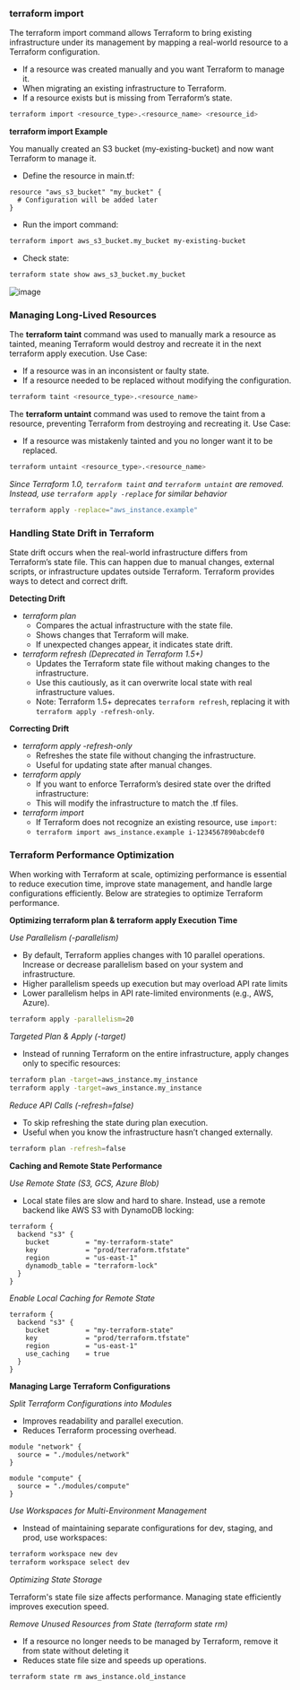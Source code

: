 ### terraform import ###
The terraform import command allows Terraform to bring existing infrastructure under its management by mapping a real-world resource to a Terraform configuration.
- If a resource was created manually and you want Terraform to manage it.
- When migrating an existing infrastructure to Terraform.
- If a resource exists but is missing from Terraform’s state.
```bash
terraform import <resource_type>.<resource_name> <resource_id>
```
**terraform import Example**

You manually created an S3 bucket (my-existing-bucket) and now want Terraform to manage it.
- Define the resource in main.tf:
```hcl
resource "aws_s3_bucket" "my_bucket" {
  # Configuration will be added later
}
```
- Run the import command:
```bash
terraform import aws_s3_bucket.my_bucket my-existing-bucket
```
- Check state:
```bash
terraform state show aws_s3_bucket.my_bucket
```

![image](https://github.com/user-attachments/assets/779f69eb-5938-492a-a115-abe7d1b0bf4c)

###  Managing Long-Lived Resources ###
The **terraform taint** command was used to manually mark a resource as tainted, meaning Terraform would destroy and recreate it in the next terraform apply execution. Use Case:
- If a resource was in an inconsistent or faulty state.
- If a resource needed to be replaced without modifying the configuration.
```bash
terraform taint <resource_type>.<resource_name>
```

The **terraform untaint** command was used to remove the taint from a resource, preventing Terraform from destroying and recreating it. Use Case:
- If a resource was mistakenly tainted and you no longer want it to be replaced.
```bash
terraform untaint <resource_type>.<resource_name>
```

*Since Terraform 1.0, `terraform taint` and `terraform untaint` are removed. Instead, use `terraform apply -replace` for similar behavior*
```bash
terraform apply -replace="aws_instance.example"
```

### Handling State Drift in Terraform ###
State drift occurs when the real-world infrastructure differs from Terraform’s state file. This can happen due to manual changes, external scripts, or infrastructure updates outside Terraform. Terraform provides ways to detect and correct drift.

**Detecting Drift**
- *terraform plan*
  - Compares the actual infrastructure with the state file.
  - Shows changes that Terraform will make.
  - If unexpected changes appear, it indicates state drift.
- *terraform refresh (Deprecated in Terraform 1.5+)*
  - Updates the Terraform state file without making changes to the infrastructure.
  - Use this cautiously, as it can overwrite local state with real infrastructure values.
  - Note: Terraform 1.5+ deprecates `terraform refresh`, replacing it with `terraform apply -refresh-only`.
 
**Correcting Drift**
- *terraform apply -refresh-only*
  - Refreshes the state file without changing the infrastructure.
  - Useful for updating state after manual changes.
- *terraform apply*
  - If you want to enforce Terraform’s desired state over the drifted infrastructure:
  - This will modify the infrastructure to match the .tf files.
- *terraform import*
  - If Terraform does not recognize an existing resource, use `import`:
  - `terraform import aws_instance.example i-1234567890abcdef0`
 
### Terraform Performance Optimization ###
When working with Terraform at scale, optimizing performance is essential to reduce execution time, improve state management, and handle large configurations efficiently. Below are strategies to optimize Terraform performance.

**Optimizing terraform plan & terraform apply Execution Time**

*Use Parallelism (-parallelism)* 
- By default, Terraform applies changes with 10 parallel operations. Increase or decrease parallelism based on your system and infrastructure.
- Higher parallelism speeds up execution but may overload API rate limits
- Lower parallelism helps in API rate-limited environments (e.g., AWS, Azure).
```bash
terraform apply -parallelism=20
```

*Targeted Plan & Apply (-target)*
- Instead of running Terraform on the entire infrastructure, apply changes only to specific resources:
```bash
terraform plan -target=aws_instance.my_instance
terraform apply -target=aws_instance.my_instance
```

*Reduce API Calls (-refresh=false)*
- To skip refreshing the state during plan execution.
- Useful when you know the infrastructure hasn’t changed externally.
```bash
terraform plan -refresh=false
```

**Caching and Remote State Performance**

*Use Remote State (S3, GCS, Azure Blob)*
- Local state files are slow and hard to share. Instead, use a remote backend like AWS S3 with DynamoDB locking:
```hcl
terraform {
  backend "s3" {
    bucket         = "my-terraform-state"
    key            = "prod/terraform.tfstate"
    region         = "us-east-1"
    dynamodb_table = "terraform-lock"
  }
}
```

*Enable Local Caching for Remote State*
```hcl
terraform {
  backend "s3" {
    bucket         = "my-terraform-state"
    key            = "prod/terraform.tfstate"
    region         = "us-east-1"
    use_caching    = true
  }
}
```

**Managing Large Terraform Configurations**

*Split Terraform Configurations into Modules*
- Improves readability and parallel execution.
- Reduces Terraform processing overhead.
```hcl
module "network" {
  source = "./modules/network"
}

module "compute" {
  source = "./modules/compute"
}
```

*Use Workspaces for Multi-Environment Management*
- Instead of maintaining separate configurations for dev, staging, and prod, use workspaces:
```bash
terraform workspace new dev
terraform workspace select dev
```

*Optimizing State Storage*

Terraform's state file size affects performance. Managing state efficiently improves execution speed.

*Remove Unused Resources from State (terraform state rm)*
- If a resource no longer needs to be managed by Terraform, remove it from state without deleting it
- Reduces state file size and speeds up operations.
```bash
terraform state rm aws_instance.old_instance
```
